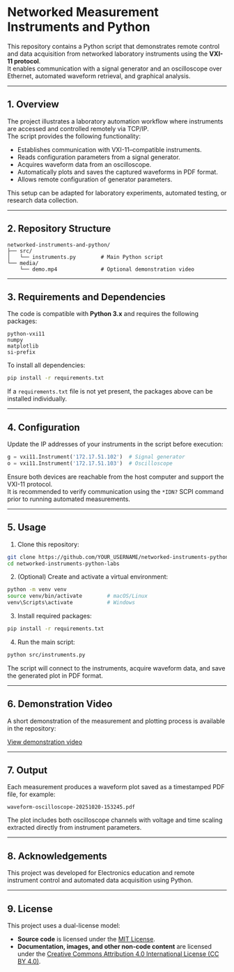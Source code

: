 # Networked Measurement Instruments and Python

This repository contains a Python script that demonstrates remote control and data acquisition from networked laboratory instruments using the **VXI-11 protocol**.  
It enables communication with a signal generator and an oscilloscope over Ethernet, automated waveform retrieval, and graphical analysis.

---

## 1. Overview

The project illustrates a laboratory automation workflow where instruments are accessed and controlled remotely via TCP/IP.  
The script provides the following functionality:

- Establishes communication with VXI-11–compatible instruments.
- Reads configuration parameters from a signal generator.
- Acquires waveform data from an oscilloscope.
- Automatically plots and saves the captured waveforms in PDF format.
- Allows remote configuration of generator parameters.

This setup can be adapted for laboratory experiments, automated testing, or research data collection.

---

## 2. Repository Structure

```
networked-instruments-and-python/
├── src/
│   └── instruments.py        # Main Python script
└── media/
    └── demo.mp4              # Optional demonstration video
```

---

## 3. Requirements and Dependencies

The code is compatible with **Python 3.x** and requires the following packages:

```
python-vxi11
numpy
matplotlib
si-prefix
```

To install all dependencies:

```bash
pip install -r requirements.txt
```

If a `requirements.txt` file is not yet present, the packages above can be installed individually.

---

## 4. Configuration

Update the IP addresses of your instruments in the script before execution:

```python
g = vxi11.Instrument('172.17.51.102')  # Signal generator
o = vxi11.Instrument('172.17.51.103')  # Oscilloscope
```

Ensure both devices are reachable from the host computer and support the VXI-11 protocol.  
It is recommended to verify communication using the `*IDN?` SCPI command prior to running automated measurements.

---

## 5. Usage

1. Clone this repository:

```bash
git clone https://github.com/YOUR_USERNAME/networked-instruments-python-labs.git
cd networked-instruments-python-labs
```

2. (Optional) Create and activate a virtual environment:

```bash
python -m venv venv
source venv/bin/activate        # macOS/Linux
venv\Scripts\activate           # Windows
```

3. Install required packages:

```bash
pip install -r requirements.txt
```

4. Run the main script:

```bash
python src/instruments.py
```

The script will connect to the instruments, acquire waveform data, and save the generated plot in PDF format.

---

## 6. Demonstration Video

A short demonstration of the measurement and plotting process is available in the repository:

[View demonstration video](media/waveform-oscilloscope-20251010-143906.pdf)

---

## 7. Output

Each measurement produces a waveform plot saved as a timestamped PDF file, for example:

```
waveform-oscilloscope-20251020-153245.pdf
```

The plot includes both oscilloscope channels with voltage and time scaling extracted directly from instrument parameters.

---

## 8. Acknowledgements

This project was developed for Electronics education and remote instrument control and automated data acquisition using Python.

---

## 9. License

This project uses a dual-license model:

- **Source code** is licensed under the [MIT License](LICENSE).
- **Documentation, images, and other non-code content** are licensed under the [Creative Commons Attribution 4.0 International License (CC BY 4.0)](https://creativecommons.org/licenses/by/4.0/).
